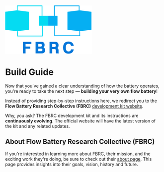 ![](images/fbrc_logo_transparent.svg)

# Build Guide

Now that you've gained a clear understanding of how the battery operates, you're ready to take the next step — **building your very own flow battery**!

Instead of providing step-by-step instructions here, we redirect you to the **Flow Battery Research Collective (FBRC)** [development kit website](https://fbrc.codeberg.page/rfb-dev-kit/).

Why, you ask? The FBRC development kit and its instructions are **continuously evolving**. The official website will have the latest version of the kit and any related updates.

## About Flow Battery Research Collective (FBRC)

If you're interested in learning more about FBRC, their mission, and the exciting work they're doing, be sure to check out their [about page](https://fbrc.dev/about.html). This page provides insights into their goals, vision, history and future.
